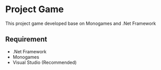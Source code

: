 # Project Game
This project game developed base on Monogames and .Net Framework

## Requirement
- .Net Framework
- Monogames
- Visual Studio (Recommended)

